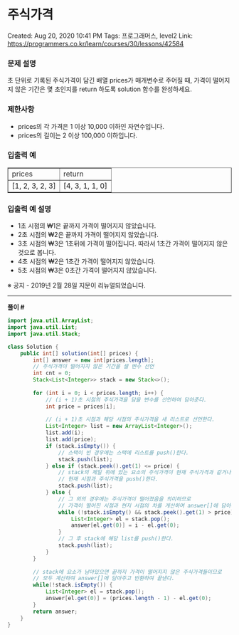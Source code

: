# 주식가격

Created: Aug 20, 2020 10:41 PM
Tags: 프로그래머스, level2
Link: https://programmers.co.kr/learn/courses/30/lessons/42584

### **문제 설명**

초 단위로 기록된 주식가격이 담긴 배열 prices가 매개변수로 주어질 때, 가격이 떨어지지 않은 기간은 몇 초인지를 return 하도록 solution 함수를 완성하세요.

### 제한사항

- prices의 각 가격은 1 이상 10,000 이하인 자연수입니다.
- prices의 길이는 2 이상 100,000 이하입니다.

### 입출력 예

<table style="border-collapse: collapse; width: 100%;" border="1"><tbody><tr><td><span style="color: #333333;">prices</span></td><td><span style="color: #333333;">return</span></td></tr><tr><td>[1, 2, 3, 2, 3]</td><td>[4, 3, 1, 1, 0]</td></tr></tbody></table>

### 입출력 예 설명

- 1초 시점의 ₩1은 끝까지 가격이 떨어지지 않았습니다.
- 2초 시점의 ₩2은 끝까지 가격이 떨어지지 않았습니다.
- 3초 시점의 ₩3은 1초뒤에 가격이 떨어집니다. 따라서 1초간 가격이 떨어지지 않은 것으로 봅니다.
- 4초 시점의 ₩2은 1초간 가격이 떨어지지 않았습니다.
- 5초 시점의 ₩3은 0초간 가격이 떨어지지 않았습니다.

※ 공지 - 2019년 2월 28일 지문이 리뉴얼되었습니다.

---

**풀이 #**

```java
import java.util.ArrayList;
import java.util.List;
import java.util.Stack;

class Solution {
	public int[] solution(int[] prices) {
		int[] answer = new int[prices.length];
		// 주식가격이 떨어지지 않은 기간을 셀 변수 선언
		int cnt = 0;
		Stack<List<Integer>> stack = new Stack<>();
		
		for (int i = 0; i < prices.length; i++) {
			// (i + 1)초 시점의 주식가격을 담을 변수를 선언하여 담아준다.
			int price = prices[i];
			
			// (i + 1)초 시점과 해당 시점의 주식가격을 새 리스트로 선언한다.
			List<Integer> list = new ArrayList<Integer>();
			list.add(i);
			list.add(price);
			if (stack.isEmpty()) {
				// 스택이 빈 경우에는 스택에 리스트를 push()한다.
				stack.push(list);
			} else if (stack.peek().get(1) <= price) {
				// stack의 제일 위에 있는 요소의 주식가격이 현재 주식가격과 같거나 작을 경우에는 주식가격이 떨어지지 않았으므로
				// 현재 시점과 주식가격을 push()한다.
				stack.push(list);
			} else {
				// 그 외의 경우에는 주식가격이 떨어졌음을 의미하므로
                // 가격이 떨어진 시점과 현지 서점의 차를 게산하여 answer[]에 담아준다.
				while (!stack.isEmpty() && stack.peek().get(1) > price) {
					List<Integer> el = stack.pop();
					answer[el.get(0)] = i - el.get(0); 
				}
				// 그 후 stack에 해당 list를 push()한다.
				stack.push(list);
			}
		}
		
		// stack에 요소가 남아있으면 끝까지 가격이 떨어지지 않은 주식가격들이므로
		// 모두 계산하여 answer[]에 담아주고 반환하여 끝낸다.
		while(!stack.isEmpty()) {
			List<Integer> el = stack.pop();
			answer[el.get(0)] = (prices.length - 1) - el.get(0); 
		}
		return answer;
	}
}
```